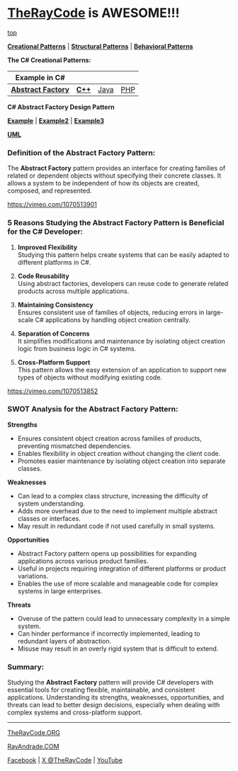 # [TheRayCode](../../../README.md) is AWESOME!!!

[top](../README.md)

**[Creational Patterns](../README.md)** | **[Structural Patterns](../../Structural/README.md)** | **[Behavioral Patterns](../../Behavioral/README.md)**

**The C# Creational Patterns:**

|Example in C#|   |   |   |
|---|---|---|---|
| [**Abstract Factory**](README.md) | [**C++**](../../../CPP/Creational/AbstractFactory/README.md) | [Java](../../../Java/Creational/AbstractFactory/README.md) | [PHP](../../../PHP/Creational/AbstractFactory/README.md) |

**C# Abstract Factory Design Pattern**


[**Example**](Example1/README.md) | [**Example2**](Example2/README.md) | [**Example3**](Example3/README.md)

[**UML**](https://vimeo.com/1070513815)

### Definition of the Abstract Factory Pattern:
The **Abstract Factory** pattern provides an interface for creating families of related or dependent objects without specifying their concrete classes. It allows a system to be independent of how its objects are created, composed, and represented.

https://vimeo.com/1070513901

### 5 Reasons Studying the Abstract Factory Pattern is Beneficial for the C# Developer:
1. **Improved Flexibility**  
   Studying this pattern helps create systems that can be easily adapted to different platforms in C#.

2. **Code Reusability**  
   Using abstract factories, developers can reuse code to generate related products across multiple applications.

3. **Maintaining Consistency**  
   Ensures consistent use of families of objects, reducing errors in large-scale C# applications by handling object creation centrally.

4. **Separation of Concerns**  
   It simplifies modifications and maintenance by isolating object creation logic from business logic in C# systems.

5. **Cross-Platform Support**  
   This pattern allows the easy extension of an application to support new types of objects without modifying existing code.

https://vimeo.com/1070513852

### SWOT Analysis for the Abstract Factory Pattern:

**Strengths**  
* Ensures consistent object creation across families of products, preventing mismatched dependencies.  
* Enables flexibility in object creation without changing the client code.  
* Promotes easier maintenance by isolating object creation into separate classes.

**Weaknesses**  
* Can lead to a complex class structure, increasing the difficulty of system understanding.  
* Adds more overhead due to the need to implement multiple abstract classes or interfaces.  
* May result in redundant code if not used carefully in small systems.

**Opportunities**  
* Abstract Factory pattern opens up possibilities for expanding applications across various product families.  
* Useful in projects requiring integration of different platforms or product variations.  
* Enables the use of more scalable and manageable code for complex systems in large enterprises.

**Threats**  
* Overuse of the pattern could lead to unnecessary complexity in a simple system.  
* Can hinder performance if incorrectly implemented, leading to redundant layers of abstraction.  
* Misuse may result in an overly rigid system that is difficult to extend.

### Summary:
Studying the **Abstract Factory** pattern will provide C# developers with essential tools for creating flexible, maintainable, and consistent applications. Understanding its strengths, weaknesses, opportunities, and threats can lead to better design decisions, especially when dealing with complex systems and cross-platform support.

---

[TheRayCode.ORG](https://www.TheRayCode.org)

[RayAndrade.COM](https://www.RayAndrade.com)

[Facebook](https://www.facebook.com/TheRayCode/) | [X @TheRayCode](https://www.x.com/TheRayCode/) | [YouTube](https://www.youtube.com/TheRayCode/)

